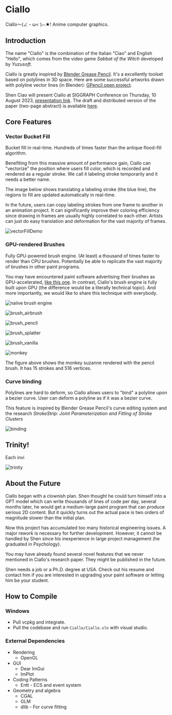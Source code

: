 # Ciallo

Ciallo～(∠・ω< )⌒★! Anime computer graphics.

## Introduction


The name "Ciallo" is the combination of the Italian "Ciao" and English "Hello", which comes from the video game *Sabbat of the Witch* developed by *Yuzusoft*.

Ciallo is greatly inspired by [Blender Grease Pencil](https://docs.blender.org/manual/en/latest/grease_pencil/introduction.html). It's a excellently toolset based on polylines in 3D space. Here are some successful artworks drawn with polyline vector lines (in Blender): [GPencil open project](https://cloud.blender.org/p/gallery/5b642e25bf419c1042056fc6).

Shen Ciao will present Ciallo at SIGGRAPH Conference on Thursday, 10 August 2023, [presentation link](https://s2023.siggraph.org/presentation/?id=gensub_185&sess=sess176). The draft and distributed version of the paper (two-page abstract) is available [here](./paper).

## Core Features

### Vector Bucket Fill

Bucket fill in real-time. Hundreds of times faster than the antique flood-fill algorithm.

Benefiting from this massive amount of performance gain, Ciallo can "vectorize" the position where users fill color, which is recorded and rendered as a regular stroke. We call it labeling stroke temporarily and it needs a better name.

The image below shows translating a labeling stroke (the blue line), the regions to fill are updated automatically in real-time.

In the future, users can copy labeling strokes from one frame to another in an animation project. It can significantly improve their coloring efficiency since drawing in frames are usually highly correlated to each other. Artists can just do easy translation and deformation for the vast majority of frames.

![vectorFillDemo](./articles/vector_bucket_fill_demo.gif)

### GPU-rendered Brushes

Fully GPU-powered brush engine. (At least) a thousand of times faster to render than CPU brushes. Potentially be able to replicate the vast majority of brushes in other paint programs.

You may have encountered paint software advertising their brushes as GPU-accelerated, [like this one](https://www.youtube.com/watch?v=v7RF0etZWwQ). In contrast, Ciallo's brush engine is fully built upon GPU (the difference would be a literally technical topic). And more importantly, we would like to share this technique with everybody.

<img src=".\articles\six.gif" alt="naiive brush engine" style="zoom:100%;" />



![brush_airbrush](./articles/brush_vanilla.png)

![brush_pencil](./articles/brush_splatter.png)

![brush_splatter](./articles/brush_pencil.png)

![brush_vanilla](./articles/brush_airbrush.png)

![monkey](./articles/monkey.png)

The figure above shows the monkey suzanne rendered with the pencil brush. It has 15 strokes and 516 vertices. 

### Curve binding

Polylines are hard to deform, so Ciallo allows users to "bind" a polyline upon a bezier curve. User can deform a polyline as if it was a bezier curve.

This feature is inspired by Blender Grease Pencil's curve editing system and the research _StrokeStrip: Joint Parameterization and Fitting of Stroke Clusters_

![binding](./articles/binding_demo.gif)

## Trinity!

Each invi

![trinity](./articles/trinity.gif)

## About the Future

Ciallo began with a clownish plan. Shen thought he could turn himself into a GPT model which can write thousands of lines of code per day, several months later, he would get a medium-large paint program that can produce serious 2D content. But it quickly turns out the actual pace is two orders of magnitude slower than the initial plan.

Now this project has accumulated too many historical engineering issues. A major rework is necessary for further development. However, it cannot be handled by Shen since his inexperience in large project management (he graduated in Psychology).

You may have already found several novel features that we never mentioned in Ciallo's research paper. They might be published in the future.

Shen needs a job or a Ph.D. degree at USA. Check out his resume and contact him if you are interested in upgrading your paint software or letting him be your student.

## How to Compile

### Windows

- Pull vcpkg and integrate.
- Pull the codebase and run `Ciallo/Ciallo.sln` with visual studio.

### External Dependencies

- Rendering
  - OpenGL
- GUI
  - Dear ImGui
  - ImPlot
- Coding Patterns
  - Entt - ECS and event system
- Geometry and algebra
  - CGAL
  - GLM
  - dlib - For curve fitting
